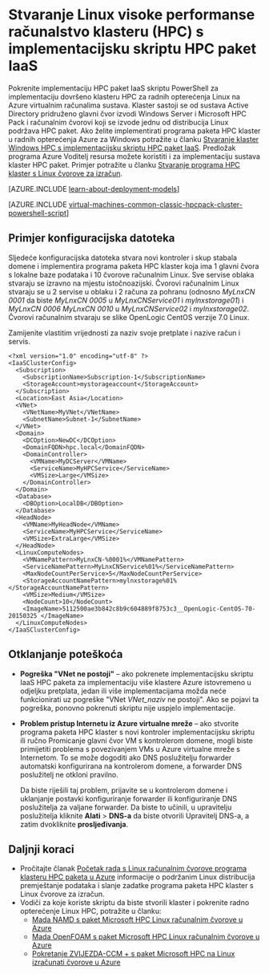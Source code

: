 <properties
   pageTitle="Skriptu PowerShell za implementaciju Linux HPC klaster | Microsoft Azure"
   description="Pokrenuti skriptu PowerShell za implementaciju klaster Linux HPC paket na Azure virtualnim računalima sustava"
   services="virtual-machines-linux"
   documentationCenter=""
   authors="dlepow"
   manager="timlt"
   editor=""
   tags="azure-service-management,hpc-pack"/>
<tags
   ms.service="virtual-machines-linux"
   ms.devlang="NA"
   ms.topic="article"
   ms.tgt_pltfrm="vm-linux"
   ms.workload="big-compute"
   ms.date="07/07/2016"
   ms.author="danlep"/>

# <a name="create-a-linux-high-performance-computing-hpc-cluster-with-the-hpc-pack-iaas-deployment-script"></a>Stvaranje Linux visoke performanse računalstvo klasteru (HPC) s implementacijsku skriptu HPC paket IaaS

Pokrenite implementaciju HPC paket IaaS skriptu PowerShell za implementaciju dovršeno klasteru HPC za radnih opterećenja Linux na Azure virtualnim računalima sustava. Klaster sastoji se od sustava Active Directory pridruženo glavni čvor izvodi Windows Server i Microsoft HPC Pack i računalnim čvorovi koji se izvode jednu od distribucija Linux podržava HPC paket. Ako želite implementirati programa paketa HPC klaster u radnih opterećenja Azure za Windows potražite u članku [Stvaranje klaster Windows HPC s implementacijsku skriptu HPC paket IaaS](virtual-machines-windows-classic-hpcpack-cluster-powershell-script.md). Predložak programa Azure Voditelj resursa možete koristiti i za implementaciju sustava klaster HPC paket. Primjer potražite u članku [Stvaranje programa HPC klaster s Linux čvorove za izračun](https://azure.microsoft.com/documentation/templates/create-hpc-cluster-linux-cn/).

[AZURE.INCLUDE [learn-about-deployment-models](../../includes/learn-about-deployment-models-classic-include.md)]

[AZURE.INCLUDE [virtual-machines-common-classic-hpcpack-cluster-powershell-script](../../includes/virtual-machines-common-classic-hpcpack-cluster-powershell-script.md)]

## <a name="example-configuration-file"></a>Primjer konfiguracijska datoteka

Sljedeće konfiguracijska datoteka stvara novi kontroler i skup stabala domene i implementira programa paketa HPC klaster koja ima 1 glavni čvora s lokalne baze podataka i 10 čvorove računalnim Linux. Sve servise oblaka stvaraju se izravno na mjestu istočnoazijski. Čvorovi računalnim Linux stvaraju se u 2 servise u oblaku i 2 računa za pohranu (odnosno _MyLnxCN 0001_ da biste _MyLnxCN 0005_ u _MyLnxCNService01_ i _mylnxstorage01_) i _MyLnxCN 0006_ _MyLnxCN 0010_ u _MyLnxCNService02_ i _mylnxstorage02_. Čvorovi računalnim stvaraju se slike OpenLogic CentOS verzije 7.0 Linux. 

Zamijenite vlastitim vrijednosti za naziv svoje pretplate i nazive račun i servis.

```
<?xml version="1.0" encoding="utf-8" ?>
<IaaSClusterConfig>
  <Subscription>
    <SubscriptionName>Subscription-1</SubscriptionName>
    <StorageAccount>mystorageaccount</StorageAccount>
  </Subscription>
  <Location>East Asia</Location>  
  <VNet>
    <VNetName>MyVNet</VNetName>
    <SubnetName>Subnet-1</SubnetName>
  </VNet>
  <Domain>
    <DCOption>NewDC</DCOption>
    <DomainFQDN>hpc.local</DomainFQDN>
    <DomainController>
      <VMName>MyDCServer</VMName>
      <ServiceName>MyHPCService</ServiceName>
      <VMSize>Large</VMSize>
    </DomainController>
  </Domain>
  <Database>
    <DBOption>LocalDB</DBOption>
  </Database>
  <HeadNode>
    <VMName>MyHeadNode</VMName>
    <ServiceName>MyHPCService</ServiceName>
    <VMSize>ExtraLarge</VMSize>
  </HeadNode>
  <LinuxComputeNodes>
    <VMNamePattern>MyLnxCN-%0001%</VMNamePattern>
    <ServiceNamePattern>MyLnxCNService%01%</ServiceNamePattern>
    <MaxNodeCountPerService>5</MaxNodeCountPerService>
    <StorageAccountNamePattern>mylnxstorage%01%</StorageAccountNamePattern>
    <VMSize>Medium</VMSize>
    <NodeCount>10</NodeCount>
    <ImageName>5112500ae3b842c8b9c604889f8753c3__OpenLogic-CentOS-70-20150325 </ImageName>
  </LinuxComputeNodes>
</IaaSClusterConfig>
```
## <a name="troubleshooting"></a>Otklanjanje poteškoća

* **Pogreška "VNet ne postoji"** – ako pokrenete implementacijsku skriptu IaaS HPC paketa za implementaciju više klastere Azure istovremeno u odjeljku pretplata, jedan ili više implementacijama možda neće funkcionirati uz pogreške "VNet *VNet\_naziv* ne postoji".
Ako se pojavi ta pogreška, ponovno pokrenuti skriptu nije uspjelo implementacije.

* **Problem pristup Internetu iz Azure virtualne mreže** – ako stvorite programa paketa HPC klaster s novi kontroler implementacijsku skriptu ili ručno Promicanje glavni čvor VM s kontrolerom domene, mogli biste primijetiti problema s povezivanjem VMs u Azure virtualne mreže s Internetom. To se može dogoditi ako DNS poslužitelju forwarder automatski konfigurirana na kontrolerom domene, a forwarder DNS poslužitelj ne otkloni pravilno.

    Da biste riješili taj problem, prijavite se u kontrolerom domene i uklanjanje postavki konfiguriranje forwarder ili konfiguriranje DNS poslužitelja za valjane forwarder. Da biste to učinili, u upravitelju poslužitelja kliknite **Alati** >
    **DNS-a** da biste otvorili Upravitelj DNS-a, a zatim dvokliknite **prosljeđivanja**.
    
## <a name="next-steps"></a>Daljnji koraci

* Pročitajte članak [Početak rada s Linux računalnim čvorove programa klasteru HPC paketa u Azure](virtual-machines-linux-classic-hpcpack-cluster.md) informacije o podržanim Linux distribucija premještanje podataka i slanje zadatke programa paketa HPC klaster s Linux čvorove za izračun.
* Vodiči za koje koriste skriptu da biste stvorili klaster i pokrenite radno opterećenje Linux HPC, potražite u članku:
    * [Mada NAMD s paket Microsoft HPC Linux računalnim čvorove u Azure](virtual-machines-linux-classic-hpcpack-cluster-namd.md)
    * [Mada OpenFOAM s paket Microsoft HPC Linux računalnim čvorove u Azure](virtual-machines-linux-classic-hpcpack-cluster-openfoam.md)
    * [Pokretanje ZVIJEZDA-CCM + s paket Microsoft HPC na Linux izračunati čvorove u Azure](virtual-machines-linux-classic-hpcpack-cluster-starccm.md)
